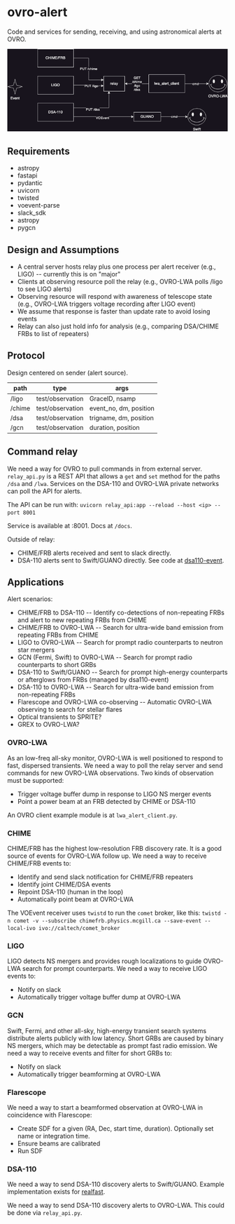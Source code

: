 # ovro-alert
Code and services for sending, receiving, and using astronomical alerts at OVRO.

![diagram of connections](drawio/diagram.drawio.png)

## Requirements
- astropy
- fastapi
- pydantic
- uvicorn
- twisted
- voevent-parse
- slack_sdk
- astropy
- pygcn

## Design and Assumptions

- A central server hosts relay plus one process per alert receiver (e.g., LIGO) -- currently this is on "major"
- Clients at observing resource poll the relay (e.g., OVRO-LWA polls /ligo to see LIGO alerts)
- Observing resource will respond with awareness of telescope state (e.g., OVRO-LWA triggers voltage recording after LIGO event)
- We assume that response is faster than update rate to avoid losing events
- Relay can also just hold info for analysis (e.g., comparing DSA/CHIME FRBs to list of repeaters)

## Protocol

Design centered on sender (alert source).

| path | type | args |
| ---  | ------- | ---- |
| /ligo | test/observation | GraceID, nsamp |
| /chime | test/observation | event_no, dm, position |
| /dsa  | test/observation | trigname, dm, position |
| /gcn  | test/observation | duration, position |

## Command relay

We need a way for OVRO to pull commands in from external server. `relay_api.py` is a REST API that allows a `get` and `set` method for the paths `/dsa` and `/lwa`. Services on the DSA-110 and OVRO-LWA private networks can poll the API for alerts.

The API can be run with:
`uvicorn relay_api:app --reload --host <ip> --port 8001`

Service is available at <ip>:8001. Docs at `/docs`.

Outside of relay:
- CHIME/FRB alerts received and sent to slack directly.
- DSA-110 alerts sent to Swift/GUANO directly. See code at [dsa110-event](https://github.com/dsa110/dsa110-event/blob/main/event/cli.py#L145).

## Applications

Alert scenarios:
- CHIME/FRB to DSA-110 -- Identify co-detections of non-repeating FRBs and alert to new repeating FRBs from CHIME
- CHIME/FRB to OVRO-LWA -- Search for ultra-wide band emission from repeating FRBs from CHIME
- LIGO to OVRO-LWA -- Search for prompt radio counterparts to neutron star mergers
- GCN (Fermi, Swift) to OVRO-LWA -- Search for prompt radio counterparts to short GRBs
- DSA-110 to Swift/GUANO -- Search for prompt high-energy counterparts or afterglows from FRBs (managed by dsa110-event)
- DSA-110 to OVRO-LWA -- Search for ultra-wide band emission from non-repeating FRBs
- Flarescope and OVRO-LWA co-observing -- Automatic OVRO-LWA observing to search for stellar flares
- Optical transients to SPRITE?
- GREX to OVRO-LWA?

### OVRO-LWA

As an low-freq all-sky monitor, OVRO-LWA is well positioned to respond to fast, dispersed transients. We need a way to poll the relay server and send commands for new OVRO-LWA observations. Two kinds of observation must be supported:
- Trigger voltage buffer dump in response to LIGO NS merger events
- Point a power beam at an FRB detected by CHIME or DSA-110

An OVRO client example module is at `lwa_alert_client.py`.

### CHIME

CHIME/FRB has the highest low-resolution FRB discovery rate. It is a good source of events for OVRO-LWA follow up. We need a way to receive CHIME/FRB events to:
- Identify and send slack notification for CHIME/FRB repeaters
- Identify joint CHIME/DSA events
- Repoint DSA-110 (human in the loop)
- Automatically point beam at OVRO-LWA

The VOEvent receiver uses `twistd` to run the `comet` broker, like this:
`twistd -n comet -v --subscribe chimefrb.physics.mcgill.ca --save-event --local-ivo ivo://caltech/comet_broker`

### LIGO

LIGO detects NS mergers and provides rough localizations to guide OVRO-LWA search for prompt counterparts. We need a way to receive LIGO events to:
- Notify on slack
- Automatically trigger voltage buffer dump at OVRO-LWA

### GCN

Swift, Fermi, and other all-sky, high-energy transient search systems distribute alerts publicly with low latency. Short GRBs are caused by binary NS mergers, which may be detectable as prompt fast radio emission. We need a way to receive events and filter for short GRBs to:
- Notify on slack
- Automatically trigger beamforming at OVRO-LWA

### Flarescope

We need a way to start a beamformed observation at OVRO-LWA in coincidence with Flarescope:
- Create SDF for a given (RA, Dec, start time, duration). Optionally set name or integration time.
- Ensure beams are calibrated
- Run SDF

### DSA-110

We need a way to send DSA-110 discovery alerts to Swift/GUANO. Example implementation exists for [realfast](https://github.com/realfastvla/realfast/blob/main/realfast/util.py#L98).

We need a way to send DSA-110 discovery alerts to OVRO-LWA. This could be done via `relay_api.py`.
